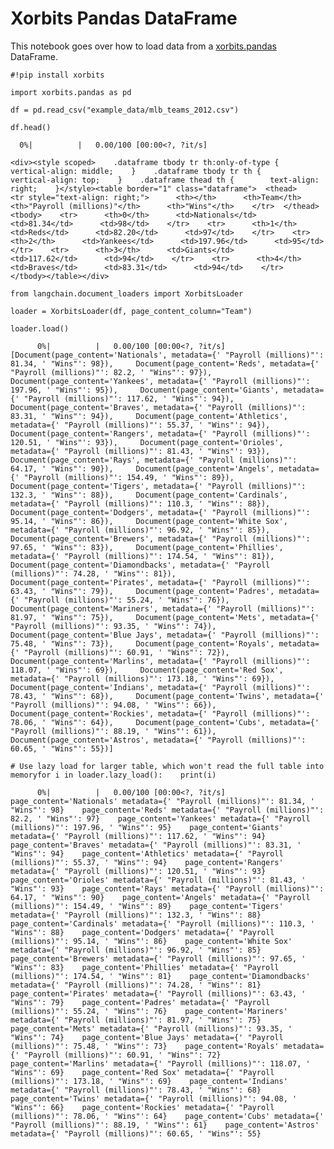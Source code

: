 Xorbits Pandas DataFrame
========================

This notebook goes over how to load data from a [xorbits.pandas](https://doc.xorbits.io/en/latest/reference/pandas/frame.html) DataFrame.

    #!pip install xorbits

    import xorbits.pandas as pd

    df = pd.read_csv("example_data/mlb_teams_2012.csv")

    df.head()

      0%|          |   0.00/100 [00:00<?, ?it/s]

    <div><style scoped>    .dataframe tbody tr th:only-of-type {        vertical-align: middle;    }    .dataframe tbody tr th {        vertical-align: top;    }    .dataframe thead th {        text-align: right;    }</style><table border="1" class="dataframe">  <thead>    <tr style="text-align: right;">      <th></th>      <th>Team</th>      <th>"Payroll (millions)"</th>      <th>"Wins"</th>    </tr>  </thead>  <tbody>    <tr>      <th>0</th>      <td>Nationals</td>      <td>81.34</td>      <td>98</td>    </tr>    <tr>      <th>1</th>      <td>Reds</td>      <td>82.20</td>      <td>97</td>    </tr>    <tr>      <th>2</th>      <td>Yankees</td>      <td>197.96</td>      <td>95</td>    </tr>    <tr>      <th>3</th>      <td>Giants</td>      <td>117.62</td>      <td>94</td>    </tr>    <tr>      <th>4</th>      <td>Braves</td>      <td>83.31</td>      <td>94</td>    </tr>  </tbody></table></div>

    from langchain.document_loaders import XorbitsLoader

    loader = XorbitsLoader(df, page_content_column="Team")

    loader.load()

          0%|          |   0.00/100 [00:00<?, ?it/s]    [Document(page_content='Nationals', metadata={' "Payroll (millions)"': 81.34, ' "Wins"': 98}),     Document(page_content='Reds', metadata={' "Payroll (millions)"': 82.2, ' "Wins"': 97}),     Document(page_content='Yankees', metadata={' "Payroll (millions)"': 197.96, ' "Wins"': 95}),     Document(page_content='Giants', metadata={' "Payroll (millions)"': 117.62, ' "Wins"': 94}),     Document(page_content='Braves', metadata={' "Payroll (millions)"': 83.31, ' "Wins"': 94}),     Document(page_content='Athletics', metadata={' "Payroll (millions)"': 55.37, ' "Wins"': 94}),     Document(page_content='Rangers', metadata={' "Payroll (millions)"': 120.51, ' "Wins"': 93}),     Document(page_content='Orioles', metadata={' "Payroll (millions)"': 81.43, ' "Wins"': 93}),     Document(page_content='Rays', metadata={' "Payroll (millions)"': 64.17, ' "Wins"': 90}),     Document(page_content='Angels', metadata={' "Payroll (millions)"': 154.49, ' "Wins"': 89}),     Document(page_content='Tigers', metadata={' "Payroll (millions)"': 132.3, ' "Wins"': 88}),     Document(page_content='Cardinals', metadata={' "Payroll (millions)"': 110.3, ' "Wins"': 88}),     Document(page_content='Dodgers', metadata={' "Payroll (millions)"': 95.14, ' "Wins"': 86}),     Document(page_content='White Sox', metadata={' "Payroll (millions)"': 96.92, ' "Wins"': 85}),     Document(page_content='Brewers', metadata={' "Payroll (millions)"': 97.65, ' "Wins"': 83}),     Document(page_content='Phillies', metadata={' "Payroll (millions)"': 174.54, ' "Wins"': 81}),     Document(page_content='Diamondbacks', metadata={' "Payroll (millions)"': 74.28, ' "Wins"': 81}),     Document(page_content='Pirates', metadata={' "Payroll (millions)"': 63.43, ' "Wins"': 79}),     Document(page_content='Padres', metadata={' "Payroll (millions)"': 55.24, ' "Wins"': 76}),     Document(page_content='Mariners', metadata={' "Payroll (millions)"': 81.97, ' "Wins"': 75}),     Document(page_content='Mets', metadata={' "Payroll (millions)"': 93.35, ' "Wins"': 74}),     Document(page_content='Blue Jays', metadata={' "Payroll (millions)"': 75.48, ' "Wins"': 73}),     Document(page_content='Royals', metadata={' "Payroll (millions)"': 60.91, ' "Wins"': 72}),     Document(page_content='Marlins', metadata={' "Payroll (millions)"': 118.07, ' "Wins"': 69}),     Document(page_content='Red Sox', metadata={' "Payroll (millions)"': 173.18, ' "Wins"': 69}),     Document(page_content='Indians', metadata={' "Payroll (millions)"': 78.43, ' "Wins"': 68}),     Document(page_content='Twins', metadata={' "Payroll (millions)"': 94.08, ' "Wins"': 66}),     Document(page_content='Rockies', metadata={' "Payroll (millions)"': 78.06, ' "Wins"': 64}),     Document(page_content='Cubs', metadata={' "Payroll (millions)"': 88.19, ' "Wins"': 61}),     Document(page_content='Astros', metadata={' "Payroll (millions)"': 60.65, ' "Wins"': 55})]

    # Use lazy load for larger table, which won't read the full table into memoryfor i in loader.lazy_load():    print(i)

          0%|          |   0.00/100 [00:00<?, ?it/s]    page_content='Nationals' metadata={' "Payroll (millions)"': 81.34, ' "Wins"': 98}    page_content='Reds' metadata={' "Payroll (millions)"': 82.2, ' "Wins"': 97}    page_content='Yankees' metadata={' "Payroll (millions)"': 197.96, ' "Wins"': 95}    page_content='Giants' metadata={' "Payroll (millions)"': 117.62, ' "Wins"': 94}    page_content='Braves' metadata={' "Payroll (millions)"': 83.31, ' "Wins"': 94}    page_content='Athletics' metadata={' "Payroll (millions)"': 55.37, ' "Wins"': 94}    page_content='Rangers' metadata={' "Payroll (millions)"': 120.51, ' "Wins"': 93}    page_content='Orioles' metadata={' "Payroll (millions)"': 81.43, ' "Wins"': 93}    page_content='Rays' metadata={' "Payroll (millions)"': 64.17, ' "Wins"': 90}    page_content='Angels' metadata={' "Payroll (millions)"': 154.49, ' "Wins"': 89}    page_content='Tigers' metadata={' "Payroll (millions)"': 132.3, ' "Wins"': 88}    page_content='Cardinals' metadata={' "Payroll (millions)"': 110.3, ' "Wins"': 88}    page_content='Dodgers' metadata={' "Payroll (millions)"': 95.14, ' "Wins"': 86}    page_content='White Sox' metadata={' "Payroll (millions)"': 96.92, ' "Wins"': 85}    page_content='Brewers' metadata={' "Payroll (millions)"': 97.65, ' "Wins"': 83}    page_content='Phillies' metadata={' "Payroll (millions)"': 174.54, ' "Wins"': 81}    page_content='Diamondbacks' metadata={' "Payroll (millions)"': 74.28, ' "Wins"': 81}    page_content='Pirates' metadata={' "Payroll (millions)"': 63.43, ' "Wins"': 79}    page_content='Padres' metadata={' "Payroll (millions)"': 55.24, ' "Wins"': 76}    page_content='Mariners' metadata={' "Payroll (millions)"': 81.97, ' "Wins"': 75}    page_content='Mets' metadata={' "Payroll (millions)"': 93.35, ' "Wins"': 74}    page_content='Blue Jays' metadata={' "Payroll (millions)"': 75.48, ' "Wins"': 73}    page_content='Royals' metadata={' "Payroll (millions)"': 60.91, ' "Wins"': 72}    page_content='Marlins' metadata={' "Payroll (millions)"': 118.07, ' "Wins"': 69}    page_content='Red Sox' metadata={' "Payroll (millions)"': 173.18, ' "Wins"': 69}    page_content='Indians' metadata={' "Payroll (millions)"': 78.43, ' "Wins"': 68}    page_content='Twins' metadata={' "Payroll (millions)"': 94.08, ' "Wins"': 66}    page_content='Rockies' metadata={' "Payroll (millions)"': 78.06, ' "Wins"': 64}    page_content='Cubs' metadata={' "Payroll (millions)"': 88.19, ' "Wins"': 61}    page_content='Astros' metadata={' "Payroll (millions)"': 60.65, ' "Wins"': 55}